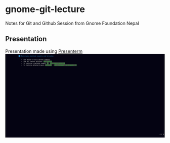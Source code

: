 # gnome-git-lecture

Notes for Git and Github Session from Gnome Foundation Nepal

## Presentation

Presentation made using [Presenterm](https://github.com/mfontanini/presenterm)
![Presentation](presentation.png)

